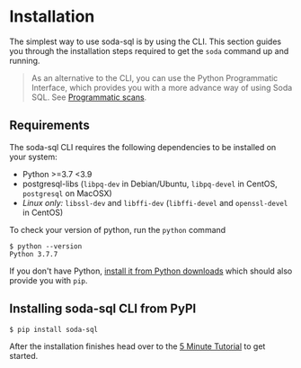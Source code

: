 # Installation

The simplest way to use soda-sql is by using the CLI. This section guides you through
the installation steps required to get the `soda` command up and running.

> As an alternative to the CLI, you can use the Python Programmatic Interface, which 
> provides you with a more advance way of using Soda SQL. 
> See [Programmatic scans](orchestrate_scans.md#programmatic-scans).

## Requirements

The soda-sql CLI requires the following dependencies to be installed on your system:
- Python >=3.7 <3.9
- postgresql-libs (`libpq-dev` in Debian/Ubuntu, `libpq-devel` in CentOS, `postgresql` on MacOSX)
- _Linux only:_ `libssl-dev` and `libffi-dev` (`libffi-devel` and `openssl-devel` in CentOS)

To check your version of python, run the `python` command
```
$ python --version
Python 3.7.7
```

If you don't have Python, [install it from Python downloads](https://www.python.org/downloads/) which should also
provide you with `pip`.

## Installing soda-sql CLI from PyPI

```
$ pip install soda-sql
```

After the installation finishes head over to the [5 Minute Tutorial](5_min_tutorial.md) to get started.

